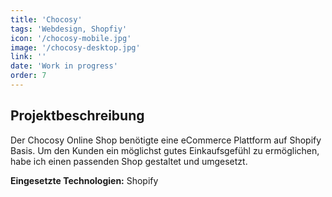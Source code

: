 ```yaml
---
title: 'Chocosy'
tags: 'Webdesign, Shopfiy'
icon: '/chocosy-mobile.jpg'
image: '/chocosy-desktop.jpg'
link: ''
date: 'Work in progress'
order: 7
---
```


## Projektbeschreibung
Der Chocosy Online Shop benötigte eine eCommerce Plattform auf Shopify Basis. Um den Kunden ein möglichst gutes Einkaufsgefühl zu ermöglichen, habe ich einen passenden Shop gestaltet und umgesetzt.

**Eingesetzte Technologien:** Shopify
